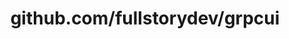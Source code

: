 ---
layout: post
title: github.com/fullstorydev/grpcui
categories: link
tags: [انگلیسی, گیت‌هاب, برنامه‌نویسی]
---